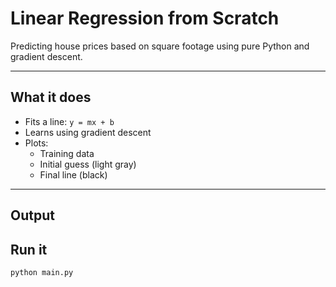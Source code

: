 # Linear Regression from Scratch

Predicting house prices based on square footage using pure Python and gradient descent.

---

## What it does

- Fits a line: `y = mx + b`
- Learns using gradient descent
- Plots:
  - Training data
  - Initial guess (light gray)
  - Final line (black)

---

##  Output


[
](files/Figure_1.png)
---

## Run it

```bash
python main.py
